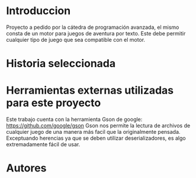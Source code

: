 # Introduccion
Proyecto a pedido por la cátedra de programación avanzada, el mismo consta de un motor para juegos de aventura por texto. Este debe permitir cualquier tipo de juego que sea compatible con el motor.

# Historia seleccionada

# Herramientas externas utilizadas para este proyecto
Este trabajo cuenta con la herramienta Gson de google: https://github.com/google/gson
Gson nos permite la lectura de archivos de cualquier juego de una manera más facil que la originalmente pensada. Exceptuando herencias ya que se deben utilizar deserializadores, es algo extremadamente fácil de usar.

# Autores

